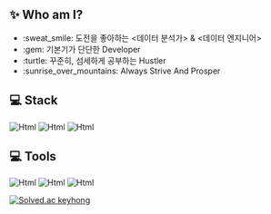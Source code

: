 ## ✨ Who am I?

<ul>
  <li>:sweat_smile: 도전을 좋아하는 <데이터 분석가> & <데이터 엔지니어></li>
  <li>:gem: 기본기가 단단한 Developer </li>
  <li>:turtle: 꾸준히, 섬세하게 공부하는 Hustler </li>
  <li>:sunrise_over_mountains: Always Strive And Prosper </li>
</ul>


## 💻 Stack
<img alt="Html" img src="https://img.shields.io/badge/Python-3776AB.svg?style=flat&logo=Python&logoColor=white"/>  <img alt="Html" img src="https://img.shields.io/badge/Apache%20Hive-FDEE21.svg?style=flat&logo=Apache-Hive&logoColor=black"/>  <img alt="Html" img src="https://img.shields.io/badge/Apache%20Airflow-017CEE.svg?style=flat&logo=Apache-Airflow&logoColor=white"/>

## 💻 Tools
<img alt="Html" img src="https://img.shields.io/badge/Visual%20Studio%20Code-007ACC.svg?style=flat&logo=Visual-Studio-Code&logoColor=white"/>  <img alt="Html" img src="https://img.shields.io/badge/Android%20Studio-3DDC84.svg?style=flat&logo=Android-Studio&logoColor=white"/>  <img alt="Html" img src="https://img.shields.io/badge/Android%20Studio-3DDC84.svg?style=flat&logo=Android-Studio&logoColor=white"/>

    
    
[![Solved.ac
keyhong](http://mazassumnida.wtf/api/v2/generate_badge?boj=wnhong96)](https://solved.ac/wnhong96)
